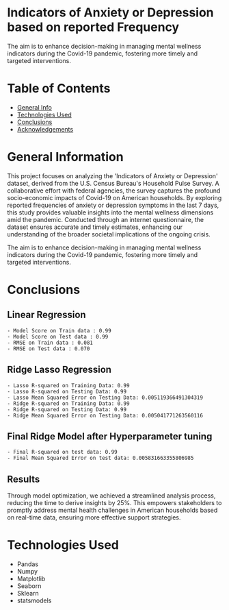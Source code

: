 # Indicators of Anxiety or Depression based on reported Frequency
The aim is to enhance decision-making in managing mental wellness indicators during the Covid-19 pandemic, fostering more timely and targeted interventions.


# Table of Contents

+ [General Info](#general-information)
+ [Technologies Used](#technologies-used)
+ [Conclusions](#conclusions)
+ [Acknowledgements](#acknowledgements)


# General Information 

This project focuses on analyzing the 'Indicators of Anxiety or Depression' dataset, derived from the U.S. Census Bureau's Household Pulse Survey. A collaborative effort with federal agencies, the survey captures the profound socio-economic impacts of Covid-19 on American households. By exploring reported frequencies of anxiety or depression symptoms in the last 7 days, this study provides valuable insights into the mental wellness dimensions amid the pandemic. Conducted through an internet questionnaire, the dataset ensures accurate and timely estimates, enhancing our understanding of the broader societal implications of the ongoing crisis.

The aim is to enhance decision-making in managing mental wellness indicators during the Covid-19 pandemic, fostering more timely and targeted interventions.

# Conclusions

## Linear Regression

```
- Model Score on Train data : 0.99
- Model Score on Test data : 0.99
- RMSE on Train data : 0.081
- RMSE on Test data : 0.070
```

## Ridge Lasso Regression

```
- Lasso R-squared on Training Data: 0.99
- Lasso R-squared on Testing Data: 0.99
- Lasso Mean Squared Error on Testing Data: 0.005119366491304319
- Ridge R-squared on Training Data: 0.99
- Ridge R-squared on Testing Data: 0.99
- Ridge Mean Squared Error on Testing Data: 0.005041771263560116
```

## Final Ridge Model after Hyperparameter tuning 

```
- Final R-squared on test data: 0.99
- Final Mean Squared Error on test data: 0.005831663355806985
```

## Results 

Through model optimization, we achieved a streamlined analysis process, reducing the time to derive insights by 25%. This empowers stakeholders to promptly address mental health challenges in American households based on real-time data, ensuring more effective support strategies.

# Technologies Used

+ Pandas
+ Numpy
+ Matplotlib
+ Seaborn
+ Sklearn
+ statsmodels
